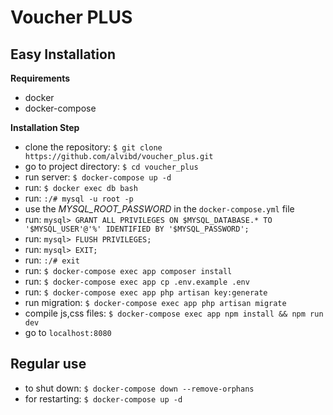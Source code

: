# Voucher PLUS

Easy Installation
-----------------
**Requirements**
- docker
- docker-compose

**Installation Step**
- clone the repository: `$ git clone https://github.com/alvibd/voucher_plus.git`
- go to project directory: `$ cd voucher_plus`
- run server: `$ docker-compose up -d`
- run: `$ docker exec db bash`
- run: `:/# mysql -u root -p` 
- use the *MYSQL_ROOT_PASSWORD* in the `docker-compose.yml` file
- run: `mysql> GRANT ALL PRIVILEGES ON $MYSQL_DATABASE.* TO '$MYSQL_USER'@'%' IDENTIFIED BY '$MYSQL_PASSWORD';`
- run: `mysql> FLUSH PRIVILEGES;`
- run: `mysql> EXIT;`
- run: `:/# exit`
- run: `$ docker-compose exec app composer install`
- run: `$ docker-compose exec app cp .env.example .env`
- run: `$ docker-compose exec app php artisan key:generate`
- run migration: `$ docker-compose exec app php artisan migrate`
- compile js,css files: `$ docker-compose exec app npm install && npm run dev`
- go to `localhost:8080`

## Regular use

- to shut down: `$ docker-compose down --remove-orphans`
- for restarting: `$ docker-compose up -d`
